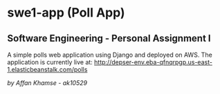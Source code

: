 # swe1-app (Poll App)
## Software Engineering - Personal Assignment I

A simple polls web application using Django and deployed on AWS. The application is currently live at: http://depser-env.eba-qfnqrpgp.us-east-1.elasticbeanstalk.com/polls

*by Affan Khamse - ak10529*
